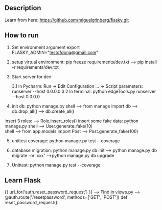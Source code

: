 ## Description
Learn from here: https://github.com/miguelgrinberg/flasky.git

## How to run
1. Set environment argument
export FLASKY_ADMIN="testofdong@gmail.com"

2. setup virtual environment: pip freeze requirements/dev.txt  --> pip install -r requirements/dev.txt

3. Start server for dev

    3.1 In Pycharm: Run -> Edit Configuration ... -> Script parameters: runserver --host 0.0.0.0
    3.2 In terminal: python edgeTools.py runserver --host 0.0.0.0

4. init db: python manage.py shell  --> from manage import db
--> db.drop_all() --> db.create_all() 

insert 3 roles: --> Role.insert_roles()
insert some fake data: python manage.py shell  --> User.generate_fake(10)  
shell --> from app.models import Post --> Post.generate_fake(100)

5. unittest coverage: python manage.py test --coverage

6. database migration: python manage.py db init  --> python manage.py db migrate -m 'xxx' -->python manage.py db upgrade

7. Unittest: python manage.py test --coverage


## Learn Flask
{{ url_for('auth.reset_password_request') }} --> Find in views.py --> 
@auth.route('/resetpassword', methods=['GET', 'POST'])
def reset_password_request():


    
